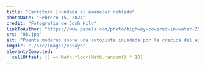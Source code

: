 ```yaml
---
title: "Carretera inundada al amanecer nublado"
photoDate: "Febrero 15, 2024"
credit: "Fotografía de Josh Hild"
linkToAuthor: "https://www.pexels.com/photo/highway-covered-in-water-2524368/"
src: "08.jpg"
alt: "Puente moderno sobre una autopista inundada por la crecida del agua"
imgDir: "./src/images/ensayo"
eleventyComputed:
  cellOffset: () => Math.floor(Math.random() * 10)
---
```

